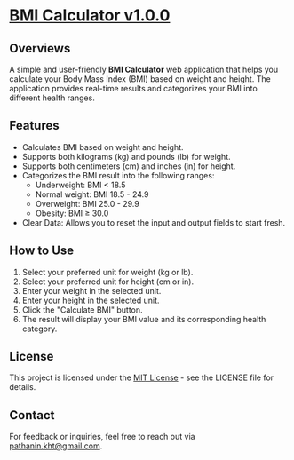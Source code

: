 # [BMI Calculator v1.0.0](https://pathanin-kht.github.io/BMI-Calculator-Web/)

## Overviews
A simple and user-friendly **BMI Calculator** web application that helps you calculate your Body Mass Index (BMI) based on weight and height. The application provides real-time results and categorizes your BMI into different health ranges.

## Features
- Calculates BMI based on weight and height.
- Supports both kilograms (kg) and pounds (lb) for weight. 
- Supports both centimeters (cm) and inches (in) for height.
- Categorizes the BMI result into the following ranges:
  - Underweight: BMI < 18.5
  - Normal weight: BMI 18.5 - 24.9
  - Overweight: BMI 25.0 - 29.9
  - Obesity: BMI ≥ 30.0
- Clear Data: Allows you to reset the input and output fields to start fresh.
## How to Use
1. Select your preferred unit for weight (kg or lb).
2. Select your preferred unit for height (cm or in).
3. Enter your weight in the selected unit.
4. Enter your height in the selected unit.
5. Click the "Calculate BMI" button.
6. The result will display your BMI value and its corresponding health category.

## License
This project is licensed under the [MIT License](LICENSE) - see the LICENSE file for details.

## Contact
For feedback or inquiries, feel free to reach out via [pathanin.kht@gmail.com](pathanin.kht@gmail.com).
